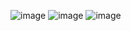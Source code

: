 ![image](https://github.com/beatrizveloso/almondmilk-code/assets/156534028/12f1d4ca-77f7-4185-95b7-54463a4ad9f5)
![image](https://github.com/beatrizveloso/almondmilk-code/assets/156534028/217dfdc1-b092-405b-a48f-1b9b3039eb12)
![image](https://github.com/beatrizveloso/almondmilk-code/assets/156534028/34017eec-2010-4595-9039-aa5ac42261f3)

